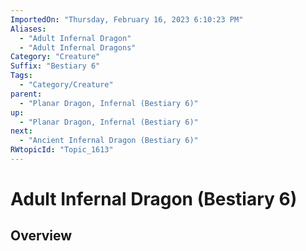 ```yaml
---
ImportedOn: "Thursday, February 16, 2023 6:10:23 PM"
Aliases:
  - "Adult Infernal Dragon"
  - "Adult Infernal Dragons"
Category: "Creature"
Suffix: "Bestiary 6"
Tags:
  - "Category/Creature"
parent:
  - "Planar Dragon, Infernal (Bestiary 6)"
up:
  - "Planar Dragon, Infernal (Bestiary 6)"
next:
  - "Ancient Infernal Dragon (Bestiary 6)"
RWtopicId: "Topic_1613"
---
```

# Adult Infernal Dragon (Bestiary 6)
## Overview
